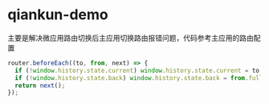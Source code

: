 # qiankun-demo

主要是解决微应用路由切换后主应用切换路由报错问题，代码参考主应用的路由配置
```js
router.beforeEach((to, from, next) => {
  if (!window.history.state.current) window.history.state.current = to.fullPath;
  if (!window.history.state.back) window.history.state.back = from.fullPath;
  return next();
});
```
